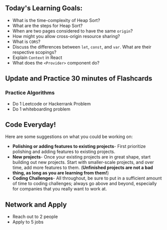 ## Today's Learning Goals:

- What is the time-complexity of Heap Sort?
- What are the steps for Heap Sort?
- When are two pages considered to have the same `origin`?
- How might you allow cross-origin resource sharing?
- What is `CORS`?
- Discuss the differences between `let`, `const`, and `var`. What are their respective scopings?
- Explain `Context` in React 
- What does the `<Provider>` component do?

## Update and Practice 30 minutes of Flashcards

### Practice Algorithms
* Do 1 Leetcode or Hackerrank Problem
* Do 1 whiteboarding problem

## Code Everyday!

Here are some suggestions on what you could be working on:

* **Polishing or adding features to existing projects**- First prioritize polishing and adding features to existing projects.
* **New projects**- Once your existing projects are in great shape, start building out new projects. Start with smaller-scale projects, and over time, add more features to them. (**Unfinished projects are not a bad thing, as long as you are learning from them!**)
* **Coding Challenges**- All throughout, be sure to put in a sufficient amount of time to coding challenges; always go above and beyond, especially for companies that you really want to work at.

## Network and Apply

* Reach out to 2 people
* Apply to 5 jobs